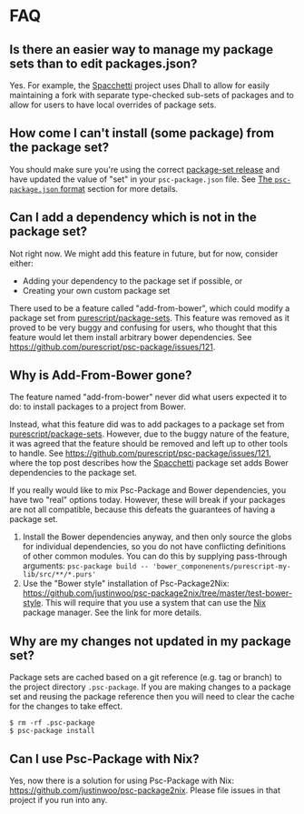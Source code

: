 # FAQ

## Is there an easier way to manage my package sets than to edit packages.json?

Yes. For example, the [Spacchetti](https://github.com/justinwoo/spacchetti/) project uses Dhall to allow for easily maintaining a fork with separate type-checked sub-sets of packages and to allow for users to have local overrides of package sets.

## How come I can't install (some package) from the package set?

You should make sure you're using the correct [package-set release](https://github.com/purescript/package-sets/releases) and have updated the value of "set" in your `psc-package.json` file. See [The `psc-package.json` format](https://github.com/purescript/psc-package#the-psc-packagejson-format) section for more details.

## Can I add a dependency which is not in the package set?

Not right now. We might add this feature in future, but for now, consider either:

- Adding your dependency to the package set if possible, or
- Creating your own custom package set

There used to be a feature called "add-from-bower", which could modify a package set from [purescript/package-sets](https://github.com/purescript/package-sets/). This feature was removed as it proved to be very buggy and confusing for users, who thought that this feature would let them install arbitrary bower dependencies. See <https://github.com/purescript/psc-package/issues/121>.

## Why is Add-From-Bower gone?

The feature named "add-from-bower" never did what users expected it to do: to install packages to a project from Bower.

Instead, what this feature did was to add packages to a package set from [purescript/package-sets](https://github.com/purescript/package-sets/). However, due to the buggy nature of the feature, it was agreed that the feature should be removed and left up to other tools to handle. See <https://github.com/purescript/psc-package/issues/121>, where the top post describes how the [Spacchetti](https://github.com/spacchetti/spacchetti) package set adds Bower dependencies to the package set.

If you really would like to mix Psc-Package and Bower dependencies, you have two "real" options today. However, these will break if your packages are not all compatible, because this defeats the guarantees of having a package set.

1. Install the Bower dependencies anyway, and then only source the globs for individual dependencies, so you do not have conflicting definitions of other common modules. You can do this by supplying pass-through arguments: `psc-package build -- 'bower_componenents/purescript-my-lib/src/**/*.purs'`
2. Use the "Bower style" installation of Psc-Package2Nix: <https://github.com/justinwoo/psc-package2nix/tree/master/test-bower-style>. This will require that you use a system that can use the [Nix](https://nixos.org/nix/) package manager. See the link for more details.

## Why are my changes not updated in my package set?

Package sets are cached based on a git reference (e.g. tag or branch)
to the project directory `.psc-package`. If you are making changes to
a package set and reusing the package reference then you will need to
clear the cache for the changes to take effect.

```
$ rm -rf .psc-package
$ psc-package install
```

## Can I use Psc-Package with Nix?

Yes, now there is a solution for using Psc-Package with Nix: <https://github.com/justinwoo/psc-package2nix>. Please file issues in that project if you run into any.
